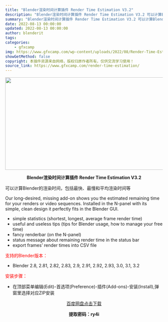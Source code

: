 ```yaml
---
title: "Blender渲染时间计算插件 Render Time Estimation V3.2"
description: "Blender渲染时间计算插件 Render Time Estimation V3.2 可以计算Blender的渲染时间，包括最快、最慢和平均渲染时间等 Our long-desired, missi..."
summary: "Blender渲染时间计算插件 Render Time Estimation V3.2 可以计算Blender的渲染时间，包括最快、最慢和平均渲染时间等 Our long-desired, missi..."
date: 2022-08-13 00:00:00
updated: 2022-08-13 00:00:00
author: blenderit
tags: 
categories:
    - gfxcamp
img: https://www.gfxcamp.com/wp-content/uploads/2022/08/Render-Time-Estimation.jpg
showGetMethod: false
copyright: 本插件资源来自网络，版权归原作者所有，仅供交流学习使用！
source_link: https://www.gfxcamp.com/render-time-estimation/
---
```

<div><p><img decoding="async" class="aligncenter size-full wp-image-106038" src="https://www.gfxcamp.com/wp-content/uploads/2022/08/Render-Time-Estimation.jpg" data-src="https://www.gfxcamp.com/wp-content/uploads/2022/08/Render-Time-Estimation.jpg" alt="" width="590" height="295" data-srcset="https://www.gfxcamp.com/wp-content/uploads/2022/08/Render-Time-Estimation.jpg 590w, https://www.gfxcamp.com/wp-content/uploads/2022/08/Render-Time-Estimation-150x75.jpg 150w" data-sizes="(max-width: 590px) 100vw, 590px"></p><p style="text-align: center;"><strong>Blender渲染时间计算插件 Render Time Estimation V3.2</strong></p><p>可以计算Blender的渲染时间，包括最快、最慢和平均渲染时间等</p><p>Our long-desired, missing add-on shows you the estimated remaining time for your renders or video sequences. Installed in the N-panel with its simple, clean design it perfectly fits in the Blender GUI.</p><ul>
<li>simple statistics (shortest, longest, average frame render time)</li>
<li>useful and useless tips (tips for Blender usage, how to manage your free time)</li>
<li>fancy renderbar (on the N-panel)</li>
<li>status message about remaining render time in the status bar</li>
<li>export frames’ render times into CSV file</li>
</ul><p style="text-align: left;"><span style="color: #ff0000;">支持的Blender版本：</span></p><ul>
<li style="text-align: left;">Blender 2.8, 2.81, 2.82, 2.83, 2.9, 2.91, 2.92, 2.93, 3.0, 3.1, 3.2</li>
</ul><p style="text-align: left;"><span style="color: #ff0000;">安装步骤：</span></p><ul>
<li>在顶部菜单编辑(Edit)-首选项(Preference)-插件(Add-ons)-安装(Install),弹窗里选择对应ZIP安装</li>
</ul><p style="text-align: center;"><a class="maxbutton-3 maxbutton maxbutton-baidu" target="_blank" rel="noopener" href="https://pan.baidu.com/s/1zmn0JoAxXwKgSgtZARpdpA?pwd=ry4i"><span class="mb-text">百度网盘点击下载</span></a></p><p style="text-align: center;"><strong>提取密码：ry4i</strong></p></div>